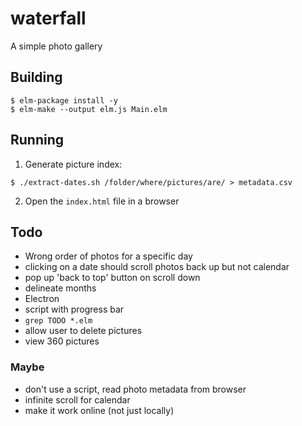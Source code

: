 # waterfall
A simple photo gallery


## Building

```
$ elm-package install -y
$ elm-make --output elm.js Main.elm
```

## Running

1. Generate picture index:

```
$ ./extract-dates.sh /folder/where/pictures/are/ > metadata.csv
```

2. Open the `index.html` file in a browser


## Todo

- Wrong order of photos for a specific day
- clicking on a date should scroll photos back up but not calendar
- pop up 'back to top' button on scroll down
- delineate months
- Electron
- script with progress bar
- `grep TODO *.elm`
- allow user to delete pictures
- view 360 pictures

### Maybe

- don't use a script, read photo metadata from browser
- infinite scroll for calendar
- make it work online (not just locally)
